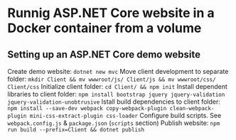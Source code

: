 # Runnig ASP.NET Core website in a Docker container from a volume
## Setting up an ASP.NET Core demo website 
Create demo website: `dotnet new mvc`
Move client development to separate folder: `mkdir Client && mv wwwroot/js/ Client/js && mv wwwroot/css/ Client/css`
Initialize client folder: `cd Client/ && npm init`
Install dependent libraries to client folder: `npm install bootstrap jquery jquery-validation jquery-validation-unobtrusive`
Istall build dependencies to client folder: `npm install --save-dev webpack copy-webpack-plugin clean-webpack-plugin mini-css-extract-plugin css-loader`
Configure build scripts. See `webpack.config.js` & `package.json` (`scripts` section)
Publish website: `npm run build --prefix=Client && dotnet publish`
